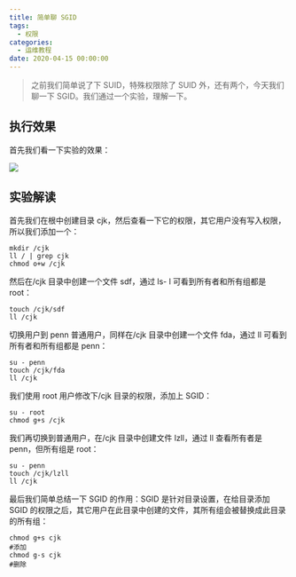 ```yaml
---
title: 简单聊 SGID
tags:
  - 权限
categories:
  - 运维教程
date: 2020-04-15 00:00:00
---
```


> 之前我们简单说了下 SUID，特殊权限除了 SUID 外，还有两个，今天我们聊一下 SGID。我们通过一个实验，理解一下。

<!-- more -->

## 执行效果

首先我们看一下实验的效果：

![](https://cdn.dusays.com/2020/04/211-1.jpg)

## 实验解读

首先我们在根中创建目录 cjk，然后查看一下它的权限，其它用户没有写入权限，所以我们添加一个：

```
mkdir /cjk
ll / | grep cjk
chmod o+w /cjk
```

然后在/cjk 目录中创建一个文件 sdf，通过 ls- l 可看到所有者和所有组都是 root：

```
touch /cjk/sdf
ll /cjk
```

切换用户到 penn 普通用户，同样在/cjk 目录中创建一个文件 fda，通过 ll 可看到所有者和所有组都是 penn：

```
su - penn
touch /cjk/fda
ll /cjk
```

我们使用 root 用户修改下/cjk 目录的权限，添加上 SGID：

```
su - root
chmod g+s /cjk
```

我们再切换到普通用户，在/cjk 目录中创建文件 lzll，通过 ll 查看所有者是 penn，但所有组是 root：

```
su - penn
touch /cjk/lzll
ll /cjk
```

最后我们简单总结一下 SGID 的作用：SGID 是针对目录设置，在给目录添加 SGID 的权限之后，其它用户在此目录中创建的文件，其所有组会被替换成此目录的所有组：

```
chmod g+s cjk
#添加
chmod g-s cjk
#删除
```